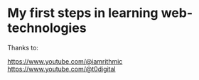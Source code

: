 # My first steps in learning web-technologies

Thanks to:

https://www.youtube.com/@iamrithmic
https://www.youtube.com/@t0digital
